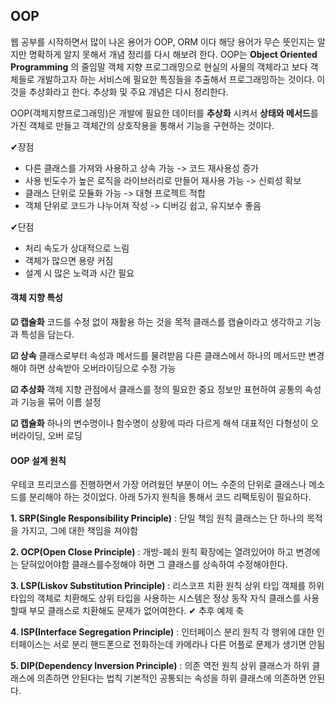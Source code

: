 ## OOP
웹 공부를 시작하면서 많이 나온 용어가 OOP, ORM 이다
해당 용어가 무슨 뜻인지는 알지만 명확하게 알지 못해서 개념 정리를 다시 해보려 한다.
OOP는 **Object Oriented Programming** 의 줄임말
객체 지향 프로그래밍으로 현실의 사물의 객체라고 보다 객체들로 개발하고자 하는 서비스에 필요한 특징들을 추출해서 프로그래밍하는 것이다.
이것을 추상화라고 한다. 추상화 및 주요 개념은 다시 정리한다.

OOP(객체지향프로그래밍)은 개발에 필요한 데이터를 **추상화** 시켜서 **상태와 메서드**를 가진 객체로 만들고 객체간의 상호작용을 통해서 기능을 구현하는 것이다.


✔장점
- 다른 클래스를 가져와 사용하고 상속 가능 -> 코드 재사용성 증가
- 사용 빈도수가 높은 로직을 라이브러리로 만들어 재사용 가능 -> 신뢰성 확보
- 클래스 단위로 모듈화 가능 -> 대형 프로젝트 적합
- 객체 단위로 코드가 나누어져 작성 -> 디버깅 쉽고, 유지보수 좋음

✔단점
- 처리 속도가 상대적으로 느림
- 객체가 많으면 용량 커짐
- 설계 시 많은 노력과 시간 필요

#### 객체 지향 특성
**☑ 캡슐화**
코드를 수정 없이 재활용 하는 것을 목적
클래스를 캡슐이라고 생각하고 기능과 특성을 담는다.

**☑ 상속**
클래스로부터 속성과 메서드를 물려받음
다른 클래스에서 하나의 메서드만 변경해야 하면 상속받아 오버라이딩으로 수정 가능

**☑ 추상화**
객체 지향 관점에서 클래스를 정의
필요한 중요 정보만 표현하여 공통의 속성과 기능을 묶어 이름 설정

**☑ 캡슐화**
하나의 변수명이나 함수명이 상황에 따라 다르게 해셕
대표적인 다형성이 오버라이딩, 오버 로딩


#### OOP 설계 원칙
우테코 프리코스를 진행하면서 가장 어려웠던 부분이 어느 수준의 단위로 클래스나 메소드를 분리해야 하는 것이었다. 아래 5가지 원칙을 통해서 코드 리팩토링이 필요하다.

**1. SRP(Single Responsibility Principle)** : 단일 책임 원칙
클래스는 단 하나의 목적을 가지고, 그에 대한 책임을 져야함

**2. OCP(Open Close Principle)** : 개방-폐쇠 원칙
확장에는 열려있어야 하고 변경에는 닫혀있어야함
클래스를수정해야 하면 그 클래스를 상속하여 수정해야한다.

**3. LSP(Liskov Substitution Principle)** : 리스코프 치환 원칙
상위 타입 객체를 하위 타입의 객체로 치환해도 상위 타입을 사용하는 시스템은 정상 동작
자식 클래스를 사용할때 부모 클래스로 치환해도 문제가 없어여한다.
✔ 추후 예제 축

**4. ISP(Interface Segregation Principle)** : 인터페이스 분리 원칙
각 행위에 대한 인터페이스는 서로 분리
핸드폰으로 전화하는데 카메라나 다른 어플로 문제가 생기면 안됨

**5. DIP(Dependency Inversion Principle)** : 의존 역전 원칙
상위 클래스가 하위 클래스에 의존하면 안된다는 법칙
기본적인 공통되는 속성을 하위 클래스에 의존하면 안된다. 